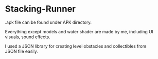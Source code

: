 # Stacking-Runner

.apk file can be found under APK directory.

Everything except models and water shader are made by me, including UI visuals, sound effects.

I used a JSON library for creating level obstacles and collectibles from JSON file easily.
